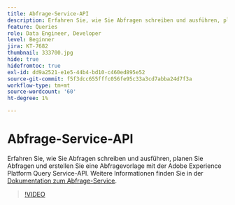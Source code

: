 ```yaml
---
title: Abfrage-Service-API
description: Erfahren Sie, wie Sie Abfragen schreiben und ausführen, planen Sie Abfragen und erstellen Sie eine Abfragevorlage mit der Adobe Experience Platform Query Service-API.
feature: Queries
role: Data Engineer, Developer
level: Beginner
jira: KT-7682
thumbnail: 333700.jpg
hide: true
hidefromtoc: true
exl-id: dd9a2521-e1e5-44b4-bd10-c460ed895e52
source-git-commit: f5f3dcc655fffc056fe95c33a3cd7abba24d7f3a
workflow-type: tm+mt
source-wordcount: '60'
ht-degree: 1%

---
```


# Abfrage-Service-API

Erfahren Sie, wie Sie Abfragen schreiben und ausführen, planen Sie Abfragen und erstellen Sie eine Abfragevorlage mit der Adobe Experience Platform Query Service-API. Weitere Informationen finden Sie in der [Dokumentation zum Abfrage-Service](https://experienceleague.adobe.com/docs/experience-platform/query/home.html?lang=de).

>[!VIDEO](https://video.tv.adobe.com/v/333700?learn=on&enablevpops)
